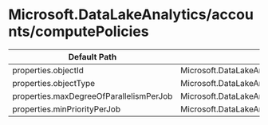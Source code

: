# Microsoft.DataLakeAnalytics/accounts/computePolicies

| Default Path | Alias |
|---|---|
| properties.objectId | Microsoft.DataLakeAnalytics/accounts/computePolicies/objectId |
| properties.objectType | Microsoft.DataLakeAnalytics/accounts/computePolicies/objectType |
| properties.maxDegreeOfParallelismPerJob | Microsoft.DataLakeAnalytics/accounts/computePolicies/maxDegreeOfParallelismPerJob |
| properties.minPriorityPerJob | Microsoft.DataLakeAnalytics/accounts/computePolicies/minPriorityPerJob |

